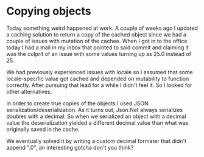 <!--programming, gotchas, work, csharp-->
# Copying objects

Today something weird happened at work. A couple of weeks ago I updated a caching solution to return a copy of the cached object since we
had a couple of issues with mutation of the cachee. When I got in to the office today I had a mail in my inbox that pointed to said commit 
and claiming it was the culprit of an issue with some values turning up as 25.0 instead of 25.

We had previously experienced issues with locale so I assumed that some locale-specific value got cached and depended on mutability to
function correctly. After pursuing that lead for a while I didn't feel it. So I looked for other alternatives.

In order to create true copies of the objects I used JSON serialization/deserialization. As it turns out, Json.Net always serializes doubles
with a decimal. So when we serialized an object with a decimal value the deserialization yielded a different decimal value than what was originally 
saved in the cache.

We eventually solved it by writing a custom decimal formater that didn't append ".0", an interesting gotcha don't you think?
